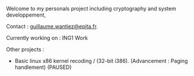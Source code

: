 Welcome to my personals project including cryptography and system developpement,

Contact : guillaume.wantiez@epita.fr.

Currently working on : ING1 Work

Other projects : 

- Basic linux x86 kernel recoding / (32-bit i386).
  (Advancement : Paging handlement) (PAUSED)
 
